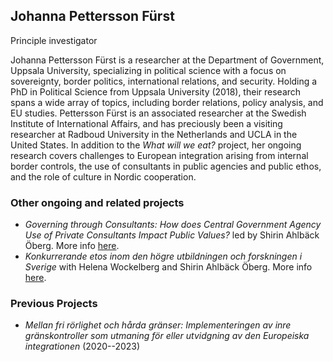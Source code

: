 ## Johanna Pettersson Fürst

Principle investigator

Johanna Pettersson Fürst is a researcher at the Department of Government, Uppsala University, specializing in political science with a focus on sovereignty, border politics, international relations, and security. Holding a PhD in Political Science from Uppsala University (2018), their research spans a wide array of topics, including border relations, policy analysis, and EU studies. Pettersson Fürst is an associated researcher at the Swedish Institute of International Affairs, and has preciously been a visiting researcher at Radboud University in the Netherlands and UCLA in the United States. In addition to the _What will we eat?_ project, her ongoing research covers challenges to European integration arising from internal border controls, the use of consultants in public agencies and public ethos, and the role of culture in Nordic cooperation.


### Other ongoing and related projects

- _Governing through Consultants: How does Central Government Agency Use of Private Consultants Impact Public Values?_ led by Shirin Ahlbäck Öberg. More info [here](https://www.vr.se/english/swecris.html#/project/P23-0098_RJ).
- _Konkurrerande etos inom den högre utbildningen och forskningen i Sverige_ with Helena Wockelberg and Shirin Ahlbäck Öberg. More info [here](https://www.uu.se/forskning/demokrati-och-hogre-utbildning/forskning/beviljade-forskningsprojekt).


### Previous Projects
- _Mellan fri rörlighet och hårda gränser: Implementeringen av inre gränskontroller som utmaning för eller utvidgning av den Europeiska integrationen_ (2020--2023)

